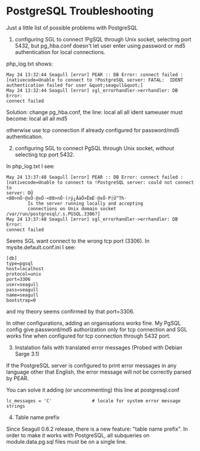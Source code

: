 <!-- Name: Howto/DB/PostgresSQL -->
<!-- Version: 5 -->
<!-- Last-Modified: 2007/04/24 15:28:24 -->
<!-- Author: demian -->
# PostgreSQL Troubleshooting

Just a little list of possible problems with PostgreSQL

1) configuring SGL to connect !PgSQL through Unix socket, selecting port 5432, but pg_hba.conf doesn't let user enter using password or md5 authentication for local connections.

php_log.txt shows:

    May 24 13:32:44 Seagull [error] PEAR :: DB Error: connect failed :
    [nativecode=Unable to connect to !PostgreSQL server: FATAL:  IDENT
    authentication failed for user &quot;seagull&quot;]
    May 24 13:32:44 Seagull [error] sgl_errorhandler->errhandler: DB Error:
    connect failed

Solution: change pg_hba.conf, the line:
   local   all  all      ident sameuser
must become:
   local   all  all      md5

otherwise use tcp connection if already configured for password/md5 authentication.



2) configuring SGL to connect PgSQL through Unix socket, *without* selecting tcp port 5432.

In php_log.txt I see:

    May 24 13:37:48 Seagull [error] PEAR :: DB Error: connect failed :
    [nativecode=Unable to connect to !PostgreSQL server: could not connect to
    server: DÛ
    <80>nÔ·@xÔ·@xÔ·<80>nÔ·(rÿ¿ÄäÔ×ËmÈ·@xÔ·P|Ü^Th·
            Is the server running locally and accepting
            connections on Unix domain socket /var/run/postgresql/.s.PGSQL.3306?]
    May 24 13:37:48 Seagull [error] sgl_errorhandler->errhandler: DB Error:
    connect failed

Seems SGL want connect to the wrong tcp port (3306).
In mysite.default.conf.ini I see:

    [db]
    type=pgsql
    host=localhost
    protocol=unix
    port=3306
    user=seagull
    pass=seagull
    name=seagull
    bootstrap=0

and my theory seems confirmed by that port=3306.

In other configurations, adding an organisations works fine.
My PgSQL config give password/md5 authorization only for tcp connection
and SGL works fine when configured for tcp connection through 5432 port.

3) Instalation fails with translated error messages (Probed with Debian Sarge 3.1)

If the PostgreSQL server is configured to print error messages in any language other that English, the error message will not be correctly parsed by PEAR.

You can solve it adding (or uncommenting) this line at postgresql.conf

    lc_messages = 'C'               # locale for system error message strings 

4) Table name prefix

Since Seagull 0.6.2 release, there is a new feature: "table name prefix". In order to make it works with PostgreSQL, all subqueries on module.data.pg.sql files must be on a single line.